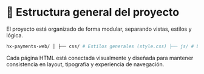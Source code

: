 # 📁 Estructura general del proyecto

El proyecto está organizado de forma modular, separando vistas, estilos y lógica.

```bash
hx-payments-web/ │ ├── css/ # Estilos generales (style.css) ├── js/ # Lógica de comportamiento simulada (main.js) ├── index.html # Página principal (landing) ├── login.html # Inicio de sesión ├── dashboard.html # Panel general de usuario ├── deposit.html # Módulo de depósitos ├── send.html # Envío de dinero ├── transfer.html # Solicitud de dinero ├── transactions.html # Movimientos ├── history.html # Historial de actividad └── profile.html # Perfil del usuario
```
Cada página HTML está conectada visualmente y diseñada para mantener consistencia en layout, tipografía y experiencia de navegación.
